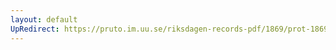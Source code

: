 ```yaml
---
layout: default
UpRedirect: https://pruto.im.uu.se/riksdagen-records-pdf/1869/prot-1869--fk--510/prot-1869--fk--510_000.pdf
---
```

